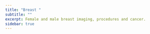 ```yaml
---
title: "Breast "
subtitle: ""
excerpt: Female and male breast imaging, procedures and cancer.
sidebar: true
---
```

